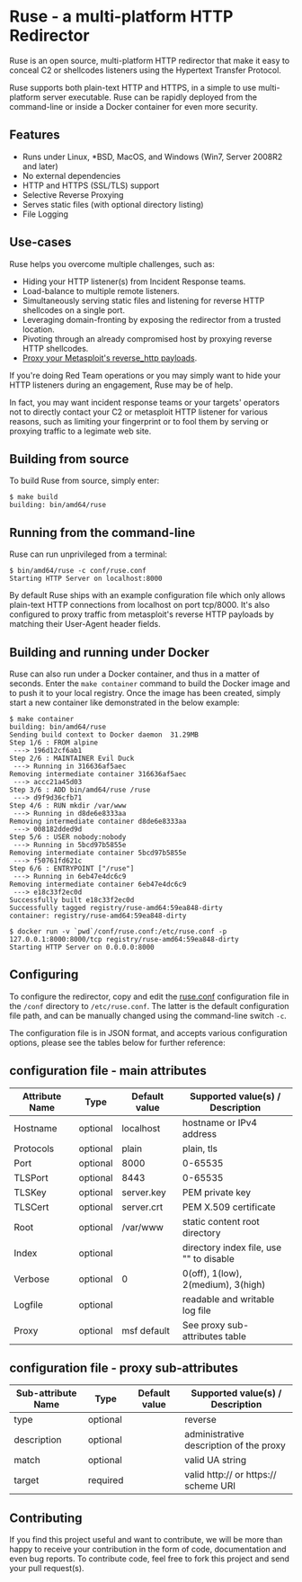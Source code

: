 # Ruse - a multi-platform HTTP Redirector
Ruse is an open source, multi-platform HTTP redirector that make it easy to
conceal C2 or shellcodes listeners using the Hypertext Transfer Protocol.

Ruse supports both plain-text HTTP and HTTPS, in a simple to use
multi-platform server executable. Ruse can be rapidly deployed from the
command-line or inside a Docker container for even more security.

## Features
 * Runs under Linux, \*BSD, MacOS, and Windows (Win7, Server 2008R2 and later)
 * No external dependencies
 * HTTP and HTTPS (SSL/TLS) support
 * Selective Reverse Proxying
 * Serves static files (with optional directory listing)
 * File Logging
 
## Use-cases
Ruse helps you overcome multiple challenges, such as:
 * Hiding your HTTP listener(s) from Incident Response teams.
 * Load-balance to multiple remote listeners.
 * Simultaneously serving static files and listening for reverse HTTP shellcodes on a single port.
 * Leveraging domain-fronting by exposing the redirector from a trusted location.
 * Pivoting through an already compromised host by proxying reverse HTTP shellcodes.
 * [Proxy your Metasploit's reverse_http payloads](examples/msf-reverse-https.md).

If you're doing Red Team operations or you may simply want to hide your HTTP
listeners during an engagement, Ruse may be of help.

In fact, you may want incident response teams or your targets' operators not to
directly contact your C2 or metasploit HTTP listener for various reasons, such
as limiting your fingerprint or to fool them by serving or proxying traffic to
a legimate web site.

## Building from source
To build Ruse from source, simply enter:
```
$ make build
building: bin/amd64/ruse
```

## Running from the command-line
Ruse can run unprivileged from a terminal:
```
$ bin/amd64/ruse -c conf/ruse.conf
Starting HTTP Server on localhost:8000
```
By default Ruse ships with an example configuration file which only allows
plain-text HTTP connections from localhost on port tcp/8000. It's also
configured to proxy traffic from metasploit's reverse HTTP payloads by matching
their User-Agent header fields.

## Building and running under Docker
Ruse can also run under a Docker container, and thus in a matter of seconds.
Enter the `make container` command to build the Docker image and to push it to
your local registry. Once the image has been created, simply start a new
container like demonstrated in the below example:
```
$ make container
building: bin/amd64/ruse
Sending build context to Docker daemon  31.29MB
Step 1/6 : FROM alpine
 ---> 196d12cf6ab1
Step 2/6 : MAINTAINER Evil Duck
 ---> Running in 316636af5aec
Removing intermediate container 316636af5aec
 ---> accc21a45d03
Step 3/6 : ADD bin/amd64/ruse /ruse
 ---> d9f9d36cfb71
Step 4/6 : RUN mkdir /var/www
 ---> Running in d8de6e8333aa
Removing intermediate container d8de6e8333aa
 ---> 008182dded9d
Step 5/6 : USER nobody:nobody
 ---> Running in 5bcd97b5855e
Removing intermediate container 5bcd97b5855e
 ---> f50761fd621c
Step 6/6 : ENTRYPOINT ["/ruse"]
 ---> Running in 6eb47e4dc6c9
Removing intermediate container 6eb47e4dc6c9
 ---> e18c33f2ec0d
Successfully built e18c33f2ec0d
Successfully tagged registry/ruse-amd64:59ea848-dirty
container: registry/ruse-amd64:59ea848-dirty

$ docker run -v `pwd`/conf/ruse.conf:/etc/ruse.conf -p 127.0.0.1:8000:8000/tcp registry/ruse-amd64:59ea848-dirty
Starting HTTP Server on 0.0.0.0:8000
```

## Configuring
To configure the redirector, copy and edit the [ruse.conf](conf/ruse.conf)
configuration file in the `/conf` directory to `/etc/ruse.conf`. The latter is
the default configuration file path, and can be manually changed using the
command-line switch `-c`.

The configuration file is in JSON format, and accepts various configuration
options, please see the tables below for further reference:

configuration file - main attributes
------------------------------------
| Attribute Name | Type     | Default value | Supported value(s) / Description        |
|----------------|----------|---------------|-----------------------------------------|
| Hostname       | optional | localhost     | hostname or IPv4 address                |
| Protocols      | optional | plain         | plain, tls                              |
| Port           | optional | 8000          | 0-65535                                 |
| TLSPort        | optional | 8443          | 0-65535                                 |
| TLSKey         | optional | server.key    | PEM private key                         |
| TLSCert        | optional | server.crt    | PEM X.509 certificate                   |
| Root           | optional | /var/www      | static content root directory           |
| Index          | optional |               | directory index file, use "" to disable |
| Verbose        | optional | 0             | 0(off), 1(low), 2(medium), 3(high)      |
| Logfile        | optional |               | readable and writable log file          |
| Proxy          | optional | msf default   | See proxy sub-attributes table          |

configuration file - proxy sub-attributes
-----------------------------------------
| Sub-attribute Name | Type     | Default value | Supported value(s) / Description        |
|--------------------|----------|---------------|-----------------------------------------|
| type               | optional |               | reverse                                 |
| description        | optional |               | administrative description of the proxy |
| match              | optional |               | valid UA string                         |
| target             | required |               | valid http:// or https:// scheme URI    |

## Contributing
If you find this project useful and want to contribute, we will be more than
happy to receive your contribution in the form of code, documentation and even
bug reports. To contribute code, feel free to fork this project and send your
pull request(s).

